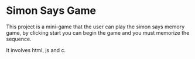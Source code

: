# Simon Says Game

This project is a mini-game that the user can play the simon says memory game, by clicking start you can begin the game and you must memorize the sequence.

It involves html, js and c.
